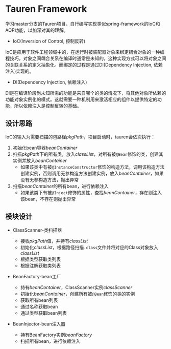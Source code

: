 # Tauren Framework

学习master分支的Tauren项目，自行编写实现类似spring-framework的IoC和AOP功能，以加深对其的理解。

- IoC(Inversion of Control, 控制反转)

IoC是应用于软件工程领域中的，在运行时被装配器对象来绑定耦合对象的一种编程技巧，对象之间耦合关系在编译时通常是未知的，这种实现方式可以将对象之间的关联关系的定义抽象化。而绑定的过程是通过DI(Dependency Injection, 依赖注入)实现的。

- DI(Dependency Injection, 依赖注入)

DI是在编译阶段尚未知所需的功能是来自哪个的类的情况下，将其他对象所依赖的功能对象实例化的模式。这就需要一种机制用来激活相应的组件以提供特定的功能，所以依赖注入是控制反转的基础。

## 设计思路

IoC的输入为需要扫描的包路径*pkgPath*，项目启动时，tauren会依次执行：

1. 初始化bean容器*beanContainer*
2. 扫描*pkgPath*下的所有类，放入*classList*，对所有被`@Bean`修饰的类，创建其实例并放入*beanContainer*
	- 如果该类中有被`@InstanceConstructor`修饰的构造方法，调用该构造方法创建实例，否则调用无参构造方法创建实例，放入*beanContainer*，如果没有无参构造方法，抛出异常
3. 扫描*beanContainer*的所有bean，进行依赖注入
	- 如果该类下有被`@Inject`修饰的属性，查找*beanContainer*，存在则注入该bean，不存在则抛出异常

## 模块设计
- ClassScanner-类扫描器
	- 接收*pkgPath*值，并持有*classList*
	- 初始化*classList*，根据路径扫描`.class`文件并将对应的Class对象放入*classList*
	- 根据类型获取类列表
	- 根据注解获取类列表
	
- BeanFactory-bean工厂
	- 持有*beanContainer*，ClassScanner实例*classScanner*
	- 初始化*beanContainer*，创建所有被`@Bean`修饰的类的实例
	- 获取所有bean列表
	- 通过名称获取bean
	- 通过类型获取bean列表
	
- BeanInjector-bean注入器
	- 持有BeanFactory实例*beanFactory*
	- 扫描所有bean，进行依赖注入
	